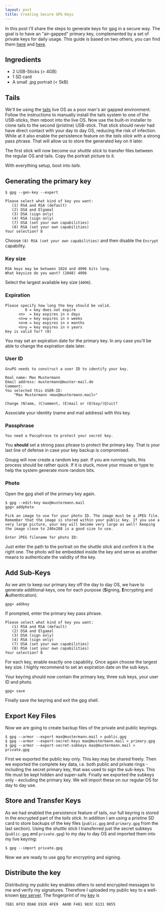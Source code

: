 ```yaml
---
layout: post
title: Creating Secure GPG Keys
---
```


In this post I'll share the steps to generate keys for gpg in a secure way. The goal is to have an "air-gapped" primary key, complemented by a set of private keys for daily usage. This guide is based on two others, you can find them [here][whonix] and [here][spin].

## Ingredients

* 2 USB-Sticks (> 4GB)
* 1 SD card
* A small .jpg portrait (< 5kB)

## Tails

We'll be using the [tails] live OS as a poor man's air gapped environment. Follow the instructions to manually install the tails system to one of the USB-sticks, then reboot into the live OS. Now use the built-in installer to clone tails to the second (pristine) USB-stick. That stick should never had have direct contact with your day to day OS, reducing the risk of infection. While at it also enable the persistence feature on the *tails stick* with a strong pass phrase. That will allow us to store the generated key on it later.

The first stick will now become our *shuttle stick* to transfer files between the regular OS and tails. Copy the portrait picture to it.

With everything setup, boot into *tails*.

## Generating the primary key

```
$ gpg --gen-key --expert

Please select what kind of key you want:
   (1) RSA and RSA (default)
   (2) DSA and Elgamal
   (3) DSA (sign only)
   (4) RSA (sign only)
   (7) DSA (set your own capabilities)
   (8) RSA (set your own capabilities)
Your selection? 8
```

Choose `(8) RSA (set your own capabilities)` and then disable the `Encrypt` capability.

### Key size

```
RSA keys may be between 1024 and 4096 bits long.
What keysize do you want? (2048) 4096
```

Select the largest available key size (`4096`).

### Expiration

```
Please specify how long the key should be valid.
         0 = key does not expire
      <n>  = key expires in n days
      <n>w = key expires in n weeks
      <n>m = key expires in n months
      <n>y = key expires in n years
Key is valid for? (0)
```

You may set an expiration date for the primary key. In any case you'll be able to change the expiration date later.

### User ID

```
GnuPG needs to construct a user ID to identify your key.

Real name: Max Mustermann
Email address: mustermann@muster-mail.de
Comment:
You selected this USER-ID:
    "Max Mustermann <max@mustermann.mail>"

Change (N)ame, (C)omment, (E)mail or (O)kay/(Q)uit?
```

Associate your identity (name and mail address) with this key.

### Passphrase

```
You need a Passphrase to protect your secret key.
```

You **should** set a strong pass phrase to protect the primary key. That is your last line of defense in case your key backup is compromised.

Gnupg will now create a random key pair. If you are running tails, this process should be rather quick. If it is stuck, move your mouse or type to help the system generate more random bits.

### Photo

Open the gpg shell of the primary key again.

```
$ gpg --edit-key max@mustermann.mail
gpg> addphoto

Pick an image to use for your photo ID. The image must be a JPEG file. Remember that the image is stored within your public key. If you use a very large picture, your key will become very large as well! Keeping the image close to 240x288 is a good size to use.

Enter JPEG filename for photo ID:
```

Just enter the path to the portrait on the *shuttle stick* and confirm it is the right one. The photo will be embedded inside the key and serve as another means to authenticate the validity of the key.

## Add Sub-Keys

As we aim to keep our primary key off the day to day OS, we have to generate additional keys, one for each purpose (**S**igning, **E**ncrypting and **A**uthentication).

```
gpg> addkey
```

If prompted, enter the primary key pass phrase.

```
Please select what kind of key you want:
   (1) RSA and RSA (default)
   (2) DSA and Elgamal
   (3) DSA (sign only)
   (4) RSA (sign only)
   (7) DSA (set your own capabilities)
   (8) RSA (set your own capabilities)
Your selection? 8
```

For each key, enable exactly one capability. Once again choose the largest key size. I highly recommend to set an expiration date on the sub keys.

Your keyring should now contain the primary key, three sub keys, your user ID and photo.

```
gpg> save
```

Finally save the keyring and exit the gpg shell.

## Export Key Files

Now we are going to create backup files of the private and public keyrings.

```
$ gpg --armor --export max@mustermann.mail > public.gpg
$ gpg --armor --export-secret-keys max@mustermann.mail > primary.gpg
$ gpg --armor --export-secret-subkeys max@mustermann.mail > private.gpg
```

First we exported the public key only. This key may be shared freely. Then we exported the complete key data, i.e. both public and private rings - including the secret primary key, that was used to sign the sub-keys. This file must be kept hidden and super-safe.
Finally we exported the subkeys only - excluding the primary key. We will import these on our regular OS for day to day use.

## Store and Transfer Keys

As we had enabled the persistence feature of tails, our full keyring is stored in the encrypted part of the *tails stick*. In addition I am using a pristine SD card to store backups of the key files (`public.gpg` and `primary.gpg` from the last section).
Using the *shuttle stick* I transferred just the secret subkeys (`public.gpg` and `private.gpg`) to my day to day OS and imported them into my live keyring:

```
$ gpg --import private.gpg
```

Now we are ready to use gpg for encrypting and signing.

## Distribute the key

Distributing my public key enables others to send encrypted messages to me and verify my signatures. Therefore I uploaded my public key to a well-known [key server][mit]. The fingerprint of my [key](https://pgp.mit.edu/pks/lookup?op=get&search=0xF481983C61319855) is

```
7EB1 6F93 DDA8 E920 4FE9  AA9D F481 983C 6131 9855
```

[tails]: https://tails.boum.org/index.en.html
[mit]: https://pgp.mit.edu/
[whonix]: https://www.whonix.org/wiki/Air_Gapped_OpenPGP_Key
[spin]: http://spin.atomicobject.com/2013/11/24/secure-gpg-keys-guide/
